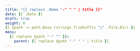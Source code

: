 ```yaml
---
title: "{{ replace .Name "-" " " | title }}"
date: {{ .Date }}
draft: true
weight: 0
{{ $path := path.Base (strings.TrimSuffix "/" .File.Dir) }}
menu:
  {{ replace $path "-" "" }}:
    parent: {{ replace $path "-" " " | title }}
---
```


